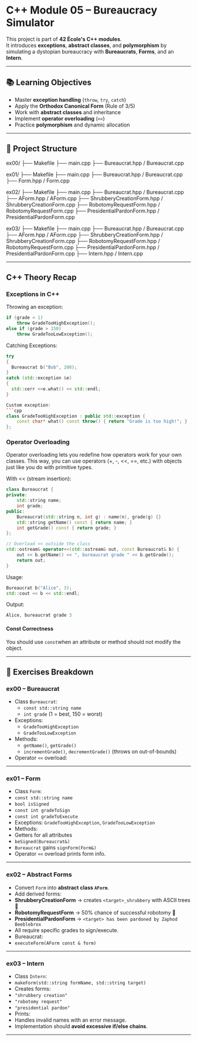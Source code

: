 # C++ Module 05 – Bureaucracy Simulator

This project is part of **42 École's C++ modules**.  
It introduces **exceptions**, **abstract classes**, and **polymorphism** by simulating a dystopian bureaucracy with **Bureaucrats**, **Forms**, and an **Intern**.

---

## 📚 Learning Objectives

- Master **exception handling** (`throw`, `try`, `catch`)
- Apply the **Orthodox Canonical Form** (Rule of 3/5)
- Work with **abstract classes** and inheritance
- Implement **operator overloading** (`<<`)
- Practice **polymorphism** and dynamic allocation

---

## 📂 Project Structure

ex00/
├── Makefile
├── main.cpp
├── Bureaucrat.hpp / Bureaucrat.cpp

ex01/
├── Makefile
├── main.cpp
├── Bureaucrat.hpp / Bureaucrat.cpp
├── Form.hpp / Form.cpp

ex02/
├── Makefile
├── main.cpp
├── Bureaucrat.hpp / Bureaucrat.cpp
├── AForm.hpp / AForm.cpp
├── ShrubberyCreationForm.hpp / ShrubberyCreationForm.cpp
├── RobotomyRequestForm.hpp / RobotomyRequestForm.cpp
├── PresidentialPardonForm.hpp / PresidentialPardonForm.cpp

ex03/
├── Makefile
├── main.cpp
├── Bureaucrat.hpp / Bureaucrat.cpp
├── AForm.hpp / AForm.cpp
├── ShrubberyCreationForm.hpp / ShrubberyCreationForm.cpp
├── RobotomyRequestForm.hpp / RobotomyRequestForm.cpp
├── PresidentialPardonForm.hpp / PresidentialPardonForm.cpp
├── Intern.hpp / Intern.cpp


---

## C++ Theory Recap

### Exceptions in C++
Throwing an exception:
```cpp
if (grade < 1)
    throw GradeTooHighException();
else if (grade > 150)
    throw GradeTooLowException();
```

Catching Exceptions:
```cpp
try 
{
  Bureaucrat b("Bob", 200);
}
catch (std::exception &e)
{
  std::cerr <<e.what() << std::endl;
}

Custom exception:
```cpp
class GradeTooHighException : public std::exception {
    const char* what() const throw() { return "Grade is too high!"; }
};
```

### Operator Overloading
Operator overloading lets you redefine how operators work for your own classes.
This way, you can use operators (+, -, <<, ==, etc.) with objects just like you do with primitive types.

With << (stream insertion):
```cpp
class Bureaucrat {
private:
    std::string name;
    int grade;
public:
    Bureaucrat(std::string n, int g) : name(n), grade(g) {}
    std::string getName() const { return name; }
    int getGrade() const { return grade; }
};

// Overload << outside the class
std::ostream& operator<<(std::ostream& out, const Bureaucrat& b) {
    out << b.getName() << ", bureaucrat grade " << b.getGrade();
    return out;
}

```

Usage:
```cpp
Bureaucrat b("Alice", 3);
std::cout << b << std::endl;
```

Output:
```cpp
Alice, bureaucrat grade 3
```

#### Const Correctness
You should use ```const```when an attribute or method should not modify the object.

---

## 📝 Exercises Breakdown

### **ex00 – Bureaucrat**
- Class `Bureaucrat`:
  - `const std::string name`
  - `int grade` (1 = best, 150 = worst)
- Exceptions:
  - `GradeTooHighException`
  - `GradeTooLowException`
- Methods:
  - `getName()`, `getGrade()`
  - `incrementGrade()`, `decrementGrade()` (throws on out-of-bounds)
- Operator `<<` overload:


---

### **ex01 – Form**
- Class `Form`:
- `const std::string name`
- `bool isSigned`
- `const int gradeToSign`
- `const int gradeToExecute`
- Exceptions: `GradeTooHighException`, `GradeTooLowException`
- Methods:
- Getters for all attributes
- `beSigned(Bureaucrat&)`
- `Bureaucrat` gains `signForm(Form&)`
- Operator `<<` overload prints form info.

---

### **ex02 – Abstract Forms**
- Convert `Form` into **abstract class `AForm`**.
- Add derived forms:
- **ShrubberyCreationForm** → creates `<target>_shrubbery` with ASCII trees 🌳
- **RobotomyRequestForm** → 50% chance of successful robotomy 🤖
- **PresidentialPardonForm** → `<target> has been pardoned by Zaphod Beeblebrox`
- All require specific grades to sign/execute.
- Bureaucrat:
- `executeForm(AForm const & form)`

---

### **ex03 – Intern**
- Class `Intern`:
- `makeForm(std::string formName, std::string target)`
- Creates forms:
- `"shrubbery creation"`
- `"robotomy request"`
- `"presidential pardon"`
- Prints:
- Handles invalid names with an error message.
- Implementation should **avoid excessive if/else chains**.

---
